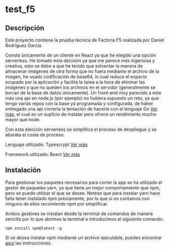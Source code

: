 # test_f5 #

## Descripción ##

Este proyecto contiene la prueba técnica de Factoria F5 realizada por Daniel Rodríguez García. 

Consta únicamente de un cliente en React ya que he elegido una opción serverless. He tomado esta decisión ya que me parece más ingeniosa y creativa, esto se debe a que he tenido que solventar la manera de almacenar imágenes de otra forma que no fuera mediante el archivo de la imagen, he usado codificación de base64, lo cual reduce el espacio ocupado por la aplicación y facilita la tarea a la hora de eliminar las imágenes y que no queden los archivos en el servidor (generalmente se borran de la base de datos únicamente). Un front-end muy parecido a este más una api en node.js (por ejemplo) no hubiera supuesto un reto, ya que tengo varias repos con la base ya programada y configurada, de haber entregado una api correría la tentación de hacerla con el lenguaje Go [Ver más](https://go.dev/), el cual es un suplicio de instalar pero ofrece un rendimiento mucho mayor que node.

Con esta elección serverless se simplifica el proceso de despliegue y se abarata el coste de proceso. 

Lenguaje utilizado: Typescrypt [Ver más](https://www.typescriptlang.org/)

Framework utilizado: React [Ver más](https://es.react.dev/)


## Instalación ##

Para gestionar los paquetes necesarios para correr la app se ha utilizado el gestor de paquetes yarn, ya que tiene un mejor comportamiento que npm, pero se puede utilizar el que se desee. Notese que para instalar yarn hace falta tener instalado npm previamente, por lo que si no contamos con ninguno de ellos recomiendo npm por simplificar.

Ambos gestores se instalan desde la terminal de comandos de manera sencilla por lo que abrimos la terminal e introducimos el siguiente comando:
```
npm install npm@latest -g
```

Si se desea instalar npm mediante un archivo ejecutable, puedes encontrar [aquí](https://docs.npmjs.com/downloading-and-installing-node-js-and-npm#os-x-or-windows-node-installers) las instrucciones. 